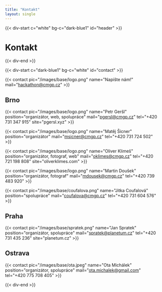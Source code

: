 ```yaml
---
title: "Kontakt"
layout: single
---
```


{{< div-start c="white" bg-c="dark-blue1" id="header" >}}

# Kontakt

{{< div-end >}}

{{< div-start c="dark-blue1" bg-c="white" id="contact" >}}

{{< contact pic="/images/base/logo.png" name="Napište nám!" mail="hackathon@cmgp.cz" >}}

## Brno

{{< contact pic="/images/base/logo.png" name="Petr Geršl" position="organizátor, web, spolupráce" mail="pgersl@cmgp.cz" tel="+420 731 347 915" site="pgersl.xyz" >}}

{{< contact pic="/images/base/logo.png" name="Matěj Šicner" position="organizátor" mail="msicner@cmgp.cz" tel="+420 731 724 502" >}}

{{< contact pic="/images/base/logo.png" name="Oliver Klimeš" position="organizátor, fotograf, web" mail="oklimes@cmgp.cz" tel="+420 721 198 808" site="oliverklimes.com" >}}

{{< contact pic="/images/base/logo.png" name="Martin Doušek" position="organizátor, fotograf" mail="mdousek@cmgp.cz" tel="+420 739 483 920" >}}

{{< contact pic="/images/base/coufalova.png" name="Jitka Coufalová" position="spolupráce" mail="coufalova@cmgp.cz" tel="+420 731 604 576" >}}

## Praha

{{< contact pic="/images/base/spratek.png" name="Jan Spratek" position="organizátor, spolupráce" mail="spratek@planetum.cz" tel="+420 731 435 236" site="planetum.cz" >}}

## Ostrava

{{< contact pic="/images/base/ota.jpeg" name="Ota Michálek" position="organizátor, spolupráce" mail="ota.michalek@gmail.com" tel="+420 775 708 405" >}}


{{< div-end >}}